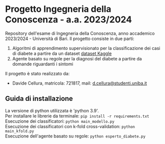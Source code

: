 # Progetto Ingegneria della Conoscenza - a.a. 2023/2024

Repository dell'esame di Ingegneria della Conoscenza, anno accademico 2023/2024 - Università di Bari.
Il progetto consiste in due parti: 
1. Algoritmi di apprendimento supervisionato per la classificazione dei casi di diabete a partire da un dataset [dataset Kaggle](https://www.kaggle.com/datasets/iammustafatz/diabetes-prediction-dataset)
2. Agente basato su regole per la diagnosi del diabete a partire da domande riguardanti i sintomi  

Il progetto è stato realizzato da:
- Davide Cellura, matricola: 721817, mail: [d.cellura@studenti.uniba.it](d.cellura@studenti.uniba.it)

## Guida di installazione
La versione di python utilizzata è 'python 3.9'.  
Per installare le librerie da terminale: `pip install -r requirements.txt`  
Esecuzione dei classificatori: `python main_modello.py`  
Esecuzione dei classificatori con k-fold cross-validation: `python main_kfold.py`  
Esecuzione dell'agente basato su regole: `python esperto_diabete.py`